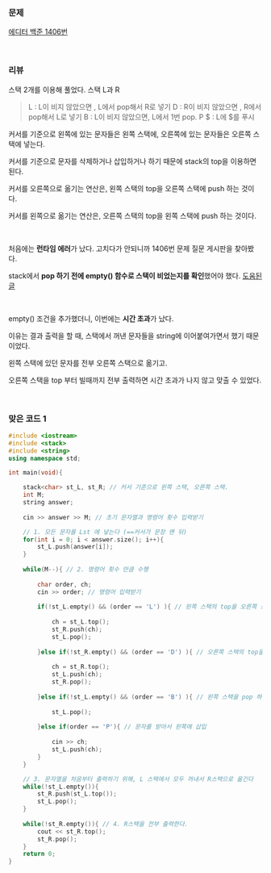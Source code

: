 ### 문제

[에디터 백준 1406번](https://www.acmicpc.net/problem/1406)

</br>

### 리뷰

스택 2개를 이용해 풀었다.  스택 L과 R 

> L : L이 비지 않았으면 , L에서  pop해서 R로 넣기 
> D : R이 비지 않았으면 , R에서 pop해서 L로 넣기 
> B : L이 비지 않았으면, L에서 1번 pop. 
> P $ : L에 $를 푸시 

커서를 기준으로 왼쪽에 있는 문자들은 왼쪽 스택에, 오른쪽에 있는 문자들은 오른쪽 스택에 넣는다. 

커서를 기준으로 문자를 삭제하거나 삽입하거나 하기 때문에 stack의 top을 이용하면 된다. 

커서를 오른쪽으로 옮기는 연산은,  왼쪽 스택의 top을 오른쪽 스택에 push 하는 것이다. 

커서를 왼쪽으로 옮기는 연산은, 오른쪽 스택의 top을 왼쪽 스택에 push 하는 것이다.

 </br>

처음에는 **런타임 에러**가 났다. 고치다가 안되니까 1406번 문제 질문 게시판을 찾아봤다.

stack에서 **pop 하기 전에 empty() 함수로 스택이 비었는지를 확인**했어야 했다. [도움된 글](https://www.acmicpc.net/board/view/18479)

</br>

empty() 조건을 추가했더니, 이번에는 **시간 초과**가 났다. 

이유는 결과 출력을 할 때, 스택에서 꺼낸 문자들을 string에 이어붙여가면서 했기 때문이었다. 

왼쪽 스택에 있던 문자를 전부 오른쪽 스택으로 옮기고. 

오른쪽 스택을 top 부터 빌때까지 전부 출력하면 시간 초과가 나지 않고 맞출 수 있었다.  

</br>

### 맞은 코드 1 

```c++
#include <iostream>
#include <stack>
#include <string>
using namespace std;

int main(void){

    stack<char> st_L, st_R; // 커서 기준으로 왼쪽 스택, 오른쪽 스택. 
    int M;
    string answer;
	
    cin >> answer >> M; // 초기 문자열과 명령어 횟수 입력받기 

	// 1. 모든 문자를 Lst 에 넣는다 (==커서가 문장 맨 뒤) 
	for(int i = 0; i < answer.size(); i++){
		st_L.push(answer[i]);
	}
	
	while(M--){ // 2. 명령어 횟수 만큼 수행 
	
		char order, ch;
		cin >> order; // 명령어 입력받기 
		
		if(!st_L.empty() && (order == 'L') ){ // 왼쪽 스택의 top을 오른쪽 스택에 push
			
			ch = st_L.top();
			st_R.push(ch);
			st_L.pop();
			
		}else if(!st_R.empty() && (order == 'D') ){ // 오른쪽 스택의 top을 왼쪽 스택에 push
		
			ch = st_R.top();
			st_L.push(ch);
			st_R.pop();
			
		}else if(!st_L.empty() && (order == 'B') ){ // 왼쪽 스택을 pop 하면 top을 삭제한 셈.
		
			st_L.pop();
			
		}else if(order == 'P'){ // 문자를 받아서 왼쪽에 삽입
		
			cin >> ch;
			st_L.push(ch);
		}		
	}

    // 3. 문자열을 처음부터 출력하기 위해, L 스택에서 모두 꺼내서 R스택으로 옮긴다
	while(!st_L.empty()){
		st_R.push(st_L.top());
		st_L.pop();
	}
	 
	while(!st_R.empty()){ // 4. R스택을 전부 출력한다.   
		cout << st_R.top();
		st_R.pop();
	}
	return 0;
}

```

</br>

